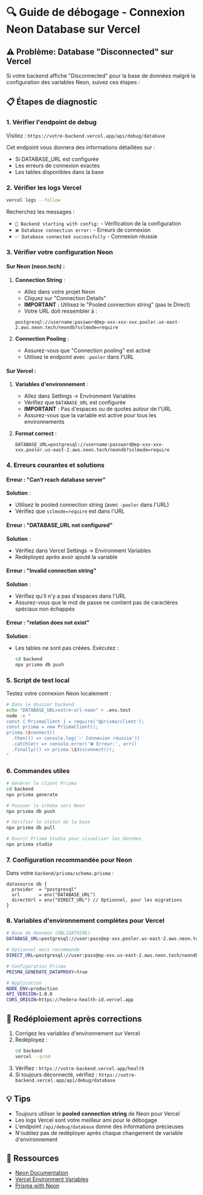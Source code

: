 # 🔍 Guide de débogage - Connexion Neon Database sur Vercel

## ⚠️ Problème: Database "Disconnected" sur Vercel

Si votre backend affiche "Disconnected" pour la base de données malgré la configuration des variables Neon, suivez ces étapes :

## 📋 Étapes de diagnostic

### 1. Vérifier l'endpoint de debug

Visitez : `https://votre-backend.vercel.app/api/debug/database`

Cet endpoint vous donnera des informations détaillées sur :
- Si DATABASE_URL est configurée
- Les erreurs de connexion exactes
- Les tables disponibles dans la base

### 2. Vérifier les logs Vercel

```bash
vercel logs --follow
```

Recherchez les messages :
- `🚀 Backend starting with config:` - Vérification de la configuration
- `❌ Database connection error:` - Erreurs de connexion
- `✅ Database connected successfully` - Connexion réussie

### 3. Vérifier votre configuration Neon

#### Sur Neon (neon.tech) :

1. **Connection String** : 
   - Allez dans votre projet Neon
   - Cliquez sur "Connection Details"
   - **IMPORTANT** : Utilisez le "Pooled connection string" (pas le Direct)
   - Votre URL doit ressembler à :
   ```
   postgresql://username:password@ep-xxx-xxx-xxx.pooler.us-east-2.aws.neon.tech/neondb?sslmode=require
   ```

2. **Connection Pooling** :
   - Assurez-vous que "Connection pooling" est activé
   - Utilisez le endpoint avec `-pooler` dans l'URL

#### Sur Vercel :

1. **Variables d'environnement** :
   - Allez dans Settings → Environment Variables
   - Vérifiez que `DATABASE_URL` est configurée
   - **IMPORTANT** : Pas d'espaces ou de quotes autour de l'URL
   - Assurez-vous que la variable est active pour tous les environnements

2. **Format correct** :
   ```
   DATABASE_URL=postgresql://username:password@ep-xxx-xxx-xxx.pooler.us-east-2.aws.neon.tech/neondb?sslmode=require
   ```

### 4. Erreurs courantes et solutions

#### Erreur : "Can't reach database server"
**Solution** : 
- Utilisez le pooled connection string (avec `-pooler` dans l'URL)
- Vérifiez que `sslmode=require` est dans l'URL

#### Erreur : "DATABASE_URL not configured"
**Solution** :
- Vérifiez dans Vercel Settings → Environment Variables
- Redéployez après avoir ajouté la variable

#### Erreur : "Invalid connection string"
**Solution** :
- Vérifiez qu'il n'y a pas d'espaces dans l'URL
- Assurez-vous que le mot de passe ne contient pas de caractères spéciaux non échappés

#### Erreur : "relation does not exist"
**Solution** :
- Les tables ne sont pas créées. Exécutez :
  ```bash
  cd backend
  npx prisma db push
  ```

### 5. Script de test local

Testez votre connexion Neon localement :

```bash
# Dans le dossier backend
echo "DATABASE_URL=votre-url-neon" > .env.test
node -e "
const { PrismaClient } = require('@prisma/client');
const prisma = new PrismaClient();
prisma.\$connect()
  .then(() => console.log('✅ Connexion réussie'))
  .catch(err => console.error('❌ Erreur:', err))
  .finally(() => prisma.\$disconnect());
"
```

### 6. Commandes utiles

```bash
# Générer le client Prisma
cd backend
npx prisma generate

# Pousser le schéma vers Neon
npx prisma db push

# Vérifier le statut de la base
npx prisma db pull

# Ouvrir Prisma Studio pour visualiser les données
npx prisma studio
```

### 7. Configuration recommandée pour Neon

Dans votre `backend/prisma/schema.prisma` :

```prisma
datasource db {
  provider  = "postgresql"
  url       = env("DATABASE_URL")
  directUrl = env("DIRECT_URL") // Optionnel, pour les migrations
}
```

### 8. Variables d'environnement complètes pour Vercel

```bash
# Base de données (OBLIGATOIRE)
DATABASE_URL=postgresql://user:pass@ep-xxx.pooler.us-east-2.aws.neon.tech/neondb?sslmode=require

# Optionnel mais recommandé
DIRECT_URL=postgresql://user:pass@ep-xxx.us-east-2.aws.neon.tech/neondb?sslmode=require

# Configuration Prisma
PRISMA_GENERATE_DATAPROXY=true

# Application
NODE_ENV=production
API_VERSION=1.0.0
CORS_ORIGIN=https://hedera-health-id.vercel.app
```

## 🚀 Redéploiement après corrections

1. Corrigez les variables d'environnement sur Vercel
2. Redéployez :
   ```bash
   cd backend
   vercel --prod
   ```
3. Vérifiez : `https://votre-backend.vercel.app/health`
4. Si toujours déconnecté, vérifiez : `https://votre-backend.vercel.app/api/debug/database`

## 💡 Tips

- Toujours utiliser le **pooled connection string** de Neon pour Vercel
- Les logs Vercel sont votre meilleur ami pour le débogage
- L'endpoint `/api/debug/database` donne des informations précieuses
- N'oubliez pas de redéployer après chaque changement de variable d'environnement

## 🔗 Ressources

- [Neon Documentation](https://neon.tech/docs/connect/connect-from-vercel)
- [Vercel Environment Variables](https://vercel.com/docs/environment-variables)
- [Prisma with Neon](https://neon.tech/docs/guides/prisma)
